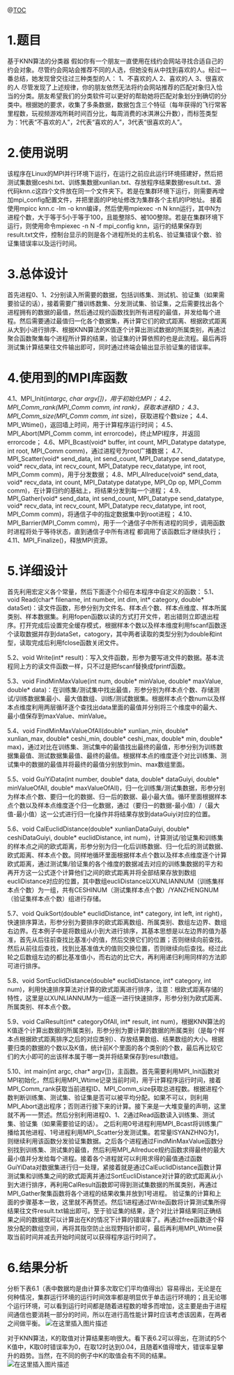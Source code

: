 ﻿@[TOC](目录)
# 1.题目
基于KNN算法的分类器
假如你有一个朋友一直使用在线约会网站寻找合适自己的约会对象。尽管约会网站会推荐不同的人选，但她没有从中找到喜欢的人。经过一番总结，她发现曾交往过三种类型的人：
1、不喜欢的人
2、喜欢的人
3、很喜欢的人
尽管发现了上述规律，你的朋友依然无法将约会网站推荐的匹配对象归入恰当的分类。朋友希望我们的分类软件可以更好的帮助她将匹配对象划分到确切的分类中。根据她的要求，收集了多条数据，数据包含三个特征（每年获得的飞行常客里程数，玩视频游戏所耗时间百分比，每周消费的冰淇淋公升数），而标签类型为：1代表“不喜欢的人”，2代表“喜欢的人”，3代表“很喜欢的人”。
# 2.使用说明
该程序在Linux的MPI并行环境下运行，在运行之前应此运行环境搭建好，然后把测试集数据ceshi.txt、训练集数据xunlian.txt、存放程序结果数据result.txt、源代码knn.c这四个文件放在同一个文件夹下。若是在集群环境下运行，则需要再增加mpi_config配置文件，并把里面的IP地址修改为集群各个主机的IP地址。
接着使用mpicc knn.c -lm -o knn编译，然后使用mpiexec -n N knn运行，其中N为进程个数，大于等于5小于等于100，且能整除5、被100整除。若是在集群环境下运行，则使用命令mpiexec -n N -f mpi_config knn，运行的结果保存到result.txt文件，控制台显示的则是各个进程所处的主机名、验证集错误个数、验证集错误率以及运行时间。
# 3.总体设计
首先进程0、1、2分别读入所需要的数据，包括训练集、测试机、验证集（如果需要验证的话），接着需要广播训练数集、分发测试集、验证集，之后需要找出各个进程拥有的数据的最值，然后通过规约函数找到所有进程的最值，并发给每个进程。然后需要通过最值归一化各个数据集，再计算它们的欧式距离、根据欧式距离从大到小进行排序、根据KNN算法的K值逐个计算出测试数据的所属类别，再通过聚合函数聚集每个进程所计算的结果，验证集的计算依照的也是此流程。最后再将测试集计算结果往文件输出即可，同时通过终端会输出显示验证集的错误率。
# 4.使用到的MPI库函数
4.1、MPI_Init(int*argc, char *argv[])，用于初始化MPI；
4.2、MPI_Comm_rank(MPI_Comm comm, int* rank)，获取本进程ID；
4.3、MPI_Comm_size(MPI_Comm comm, int* size)，获取进程个数size；
4.4、MPI_Wtime()，返回墙上时间，用于计算程序运行时间；
4.5、MPI_Abort(MPI_Comm comm, int errorcode)，终止MPI程序，并返回errorcode；
4.6、MPI_Bcast(void* buffer, int count, MPI_Datatype datatype, int root, MPI_Comm comm)，通过进程号为root广播数据；
4.7、MPI_Scatter(void* send_data, int send_count, MPI_Datatype send_datatype, void* recv_data, int recv_count, MPI_Datatype recv_datatype, int root, MPI_Comm comm)，用于分发数据；
4.8、MPI_Allreduce(void* send_data, void* recv_data, int count, MPI_Datatype datatype, MPI_Op op, MPI_Comm comm)，在计算归约的基础上，将结果分发到每一个进程；
4.9、MPI_Gather(void* send_data, int send_count, MPI_Datatype send_datatype, void* recv_data, int recv_count, MPI_Datatype recv_datatype, int root, MPI_Comm comm)，将通信子中的指定数据集中到root进程；
4.10、MPI_Barrier(MPI_Comm comm)，用于一个通信子中所有进程的同步，调用函数时进程将处于等待状态，直到通信子中所有进程 都调用了该函数后才继续执行；
4.11、MPI_Finalize()，释放MPI资源。
# 5.详细设计
首先利用宏定义各个常量，然后下面逐个介绍在本程序中自定义的函数：
	5.1、void Read(char* filename, int number, int dim, int* category, double* dataSet)：读文件函数，形参分别为文件名、样本点个数、样本点维度、样本所属类别、样本数据集。利用fopen函数以读的方式打开文件，若出错则立即退出程序。打开完成后设置完全缓存模式，根据样本个数以及样本维度利用fscanf函数逐个读取数据并存到dataSet，catogory，其中两者读取的类型分别为double和int型，读取完成后利用fclose函数关闭文件。

5.2、void Write(int* result)：写入文件函数，形参为要写进文件的数据。基本流程同上方的读文件函数一样，只不过是把fscanf替换成fprintf函数。

5.3、void FindMinMaxValue(int num, double* minValue, double* maxValue, double* data)：在训练集/测试集中找出最值，形参分别为样本点个数、存储测试/训练数据集最小、最大值数组、训练/测试数据集。根据样本点个数num以及样本点维度利用两层循环逐个查找出data里面的最值并分别将三个维度中的最大、最小值保存到maxValue、minValue。

5.4、void FindMinMaxValueOfAll(double* xunlian_min, double* xunlian_max, double* ceshi_min, double* ceshi_max, double* min, double* max)，通过对比在训练集、测试集中的最值找出最终的最值，形参分别为训练数据集最值、测试数据集最值、最终的最值。根据样本点的维度逐个对比训练集、测试集中的数据的最值并将最终的最值分别放到min、max数组里面。

5.5、void GuiYiData(int number, double* data, double* dataGuiyi, double* minValueOfAll, double* maxValueOfAll)，归一化训练集/测试集数据，形参分别为样本点个数、要归一化的数据、归一后的数据、最小最大值。循环里面根据样本点个数以及样本点维度逐个归一化数据，通过（要归一的数据-最小值）/（最大值-最小值）这一公式进行归一化操作并将结果存放到dataGuiyi对应的位置。

5.6、void CalEuclidDistance(double* xunlianDataGuiyi, double* ceshiDataGuiyi, double* euclidDistance, int num)，计算测试/验证集和训练集的样本点之间的欧式距离，形参分别为归一化后训练数据、归一化后的测试数据、欧式距离、样本点个数。同样地循环里面根据样本点个数以及样本点维度逐个计算欧式距离，通过测试集/验证集的各个维度的数据减去对应的训练集数据的平方和再开方这一公式逐个计算他们之间的欧式距离并将全部结果存放到数组eucliDistance对应的位置，其中数组eucliDistance以XUNLIANNUM（训练集样本点个数）为一组，共有CESHINUM（测试集样本点个数）/YANZHENGNUM（验证集样本点个数）组进行存储。

5.7、void QuikSort(double* euclidDistance, int* category, int left, int right)，快速排序算法，形参分别为要排序的欧式距离数组、所属类别、数组左边界、数组右边界。在本例子中是将数组从小到大进行排序，其基本思想是以左边界的值为基准，首先从后往前查找比基准小的值，然后交换它们的位置；否则继续向前查找。然后从前往后查找，找到比基准值大的值则交换位置，否则继续向后查找。经过此轮之后数组左边的都比基准值小，而右边的比它大，再利用递归利用同样的方法即可进行排序。

5.8、void SortEuclidDistance(double* euclidDistance, int* category, int num)，利用快速排序算法对计算的欧式距离进行排序，注意：根欧式距离存储的特性，这里是以XUNLIANNUM为一组逐一进行快速排序，形参分别为欧式距离、所属类别、样本点个数。

5.9、void CalResult(int* categoryOfAll, int* result, int num)，根据KNN算法的K值逐个计算出数据的所属类别，形参分别为要计算的数据的所属类别（是每个样本点根据欧式距离排序之后的对应类别）、存放结果数组、结果数组的大小。根据要归类的数据的个数以及K值，统计前K个里面的各个类别的个数，最后再比较它们的大小即可的出该样本属于哪一类并将结果保存到result数组。

5.10、int main(int argc, char* argv[])，主函数。首先需要利用MPI_Init函数对MPI初始化，然后利用MPI_Wtime记录当前时间，用于计算程序运行时间，接着MPI_Comm_rank获取当前进程ID、MPI_Comm_size获取总进程数。根据进程个数判断训练集、测试集、验证集是否可以被平均分配。如果不可以，则利用MPI_Abort退出程序；否则进行接下来的计算。接下来是一大堆变量的声明，这里就不再一一赘述。然后分别利用进程0、1、2通过Read函数读入训练集、测试集、验证集（如果需要验证的话）。
之后利用0号进程利用MPI_Bcast将训练集广播给其他进程、1号进程利用MPI_Scatter分发测试集。若常量ISYANZHNG为1，则继续利用该函数分发验证集数据。之后各个进程通过FindMinMaxValue函数分别找到训练集、测试集的最值，然后利用MPI_Allreduce规约函数求得最终的最大最小值并分发给每个进程。接着各个进程就可以利用求得的最值通过函数GuiYiData对数据集进行归一处理，紧接着就是通过CalEuclidDistance函数计算测试集和训练集之间的欧式距离并通过SortEucliDistance对计算的欧式距离从小到大进行排序，再利用CalResult函数即可得到测试集数据的所属类别，再通过MPI_Gather聚集函数将各个进程的结果收集并放到1号进程。
验证集的计算和上面的步骤基本一致，这里就不再赘述。然后1进程通过Write函数将计算测试集所得结果往文件result.txt输出即可。至于验证集的结果，逐个对比计算结果同正确结果之间的数据就可以计算出在K的情况下计算的错误率了。再通过free函数逐个释放分配的数组空间，再将其指空防止出现野指针即可，最后再利用MPI_Wtime获取当前时间并减去开始时间就可以获得程序运行时间了。
# 6.结果分析
分析下表6.1（表中数据均是由计算多次取它们平均值得出）容易得出，无论是在何种情况，集群运行环境的运行时间效率都是明显优于单击运行环境的；且无论哪个运行环境，可以看到运行时间都是随着进程数的增多而增加，这主要是由于进程间通信也要消耗一部分的时间，所以在进行高性能计算时应该考虑该因素，在两者之间做平衡。
 ![在这里插入图片描述](https://img-blog.csdnimg.cn/20210310232203587.png?x-oss-process=image/watermark,type_ZmFuZ3poZW5naGVpdGk,shadow_10,text_aHR0cHM6Ly9ibG9nLmNzZG4ubmV0L3FxXzQzNzk0NjMz,size_16,color_FFFFFF,t_70#pic_center)

对于KNN算法，K的取值对计算结果影响很大。看下表6.2可以得出，在测试的5个K值中，K取0时错误率为0，在取12时达到0.04，且随着K值得增大，错误率呈攀升的趋势。当然，在不同的例子中K的取值会有不同的结果。
 ![在这里插入图片描述](https://img-blog.csdnimg.cn/20210310232213847.png?x-oss-process=image/watermark,type_ZmFuZ3poZW5naGVpdGk,shadow_10,text_aHR0cHM6Ly9ibG9nLmNzZG4ubmV0L3FxXzQzNzk0NjMz,size_16,color_FFFFFF,t_70#pic_center)


